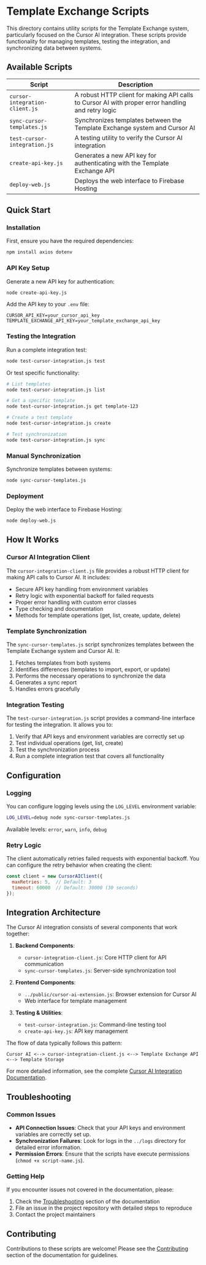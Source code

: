 # Template Exchange Scripts

This directory contains utility scripts for the Template Exchange system, particularly focused on the Cursor AI integration. These scripts provide functionality for managing templates, testing the integration, and synchronizing data between systems.

## Available Scripts

| Script | Description |
|--------|-------------|
| `cursor-integration-client.js` | A robust HTTP client for making API calls to Cursor AI with proper error handling and retry logic |
| `sync-cursor-templates.js` | Synchronizes templates between the Template Exchange system and Cursor AI |
| `test-cursor-integration.js` | A testing utility to verify the Cursor AI integration |
| `create-api-key.js` | Generates a new API key for authenticating with the Template Exchange API |
| `deploy-web.js` | Deploys the web interface to Firebase Hosting |

## Quick Start

### Installation

First, ensure you have the required dependencies:

```bash
npm install axios dotenv
```

### API Key Setup

Generate a new API key for authentication:

```bash
node create-api-key.js
```

Add the API key to your `.env` file:

```
CURSOR_API_KEY=your_cursor_api_key
TEMPLATE_EXCHANGE_API_KEY=your_template_exchange_api_key
```

### Testing the Integration

Run a complete integration test:

```bash
node test-cursor-integration.js test
```

Or test specific functionality:

```bash
# List templates
node test-cursor-integration.js list

# Get a specific template
node test-cursor-integration.js get template-123

# Create a test template
node test-cursor-integration.js create

# Test synchronization
node test-cursor-integration.js sync
```

### Manual Synchronization

Synchronize templates between systems:

```bash
node sync-cursor-templates.js
```

### Deployment

Deploy the web interface to Firebase Hosting:

```bash
node deploy-web.js
```

## How It Works

### Cursor AI Integration Client

The `cursor-integration-client.js` file provides a robust HTTP client for making API calls to Cursor AI. It includes:

- Secure API key handling from environment variables
- Retry logic with exponential backoff for failed requests
- Proper error handling with custom error classes
- Type checking and documentation
- Methods for template operations (get, list, create, update, delete)

### Template Synchronization

The `sync-cursor-templates.js` script synchronizes templates between the Template Exchange system and Cursor AI. It:

1. Fetches templates from both systems
2. Identifies differences (templates to import, export, or update)
3. Performs the necessary operations to synchronize the data
4. Generates a sync report
5. Handles errors gracefully

### Integration Testing

The `test-cursor-integration.js` script provides a command-line interface for testing the integration. It allows you to:

1. Verify that API keys and environment variables are correctly set up
2. Test individual operations (get, list, create)
3. Test the synchronization process
4. Run a complete integration test that covers all functionality

## Configuration

### Logging

You can configure logging levels using the `LOG_LEVEL` environment variable:

```bash
LOG_LEVEL=debug node sync-cursor-templates.js
```

Available levels: `error`, `warn`, `info`, `debug`

### Retry Logic

The client automatically retries failed requests with exponential backoff. You can configure the retry behavior when creating the client:

```javascript
const client = new CursorAIClient({
  maxRetries: 5,  // Default: 3
  timeout: 60000  // Default: 30000 (30 seconds)
});
```

## Integration Architecture

The Cursor AI integration consists of several components that work together:

1. **Backend Components**:
   - `cursor-integration-client.js`: Core HTTP client for API communication
   - `sync-cursor-templates.js`: Server-side synchronization tool

2. **Frontend Components**:
   - `../public/cursor-ai-extension.js`: Browser extension for Cursor AI
   - Web interface for template management

3. **Testing & Utilities**:
   - `test-cursor-integration.js`: Command-line testing tool
   - `create-api-key.js`: API key management

The flow of data typically follows this pattern:

```
Cursor AI <--> cursor-integration-client.js <--> Template Exchange API <--> Template Storage
```

For more detailed information, see the complete [Cursor AI Integration Documentation](../docs/cursor-ai-integration.md).

## Troubleshooting

### Common Issues

- **API Connection Issues**: Check that your API keys and environment variables are correctly set up.
- **Synchronization Failures**: Look for logs in the `../logs` directory for detailed error information.
- **Permission Errors**: Ensure that the scripts have execute permissions (`chmod +x script-name.js`).

### Getting Help

If you encounter issues not covered in the documentation, please:

1. Check the [Troubleshooting](../docs/cursor-ai-integration.md#troubleshooting) section of the documentation
2. File an issue in the project repository with detailed steps to reproduce
3. Contact the project maintainers

## Contributing

Contributions to these scripts are welcome! Please see the [Contributing](../docs/cursor-ai-integration.md#contributing) section of the documentation for guidelines. 